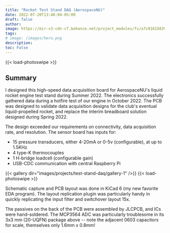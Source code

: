 ```yaml
---
title: "Rocket Test Stand DAQ (AerospaceNU)"
date: 2022-07-20T13:48:04-05:00
draft: false
author:
image: https://mir-s3-cdn-cf.behance.net/project_modules/fs/a7c016158393971.638a7102c2051.jpg
tags:
# image: /images/hero.png
description:
toc: False
---
```


{{< load-photoswipe >}}

## Summary

I designed this high-speed data acquisition board for AerospaceNU's liquid rocket engine test stand during Summer 2022. The electronics successfully gathered data during a hotfire test of our engine in October 2022. The PCB was designed to validate data acquisition designs for the club's eventual liquid-propelled rocket, and replace the interim breadboard solution designed during Spring 2022. 
<!-- The requirements for this PCB include:
| Requirement | Motivation |
| ----------- | ---------- |
| 12 pressure transduer inputs | Must fit at least 10 (currently on stand) + anticipated additions. Fewer can be used for flight |
| Inputs must be 0-5v or 4-20ma | Existing pressure sensors are a mix of both |
| 1 H-bridge loadcell input | Needed to verify engine design & math |
| 4 K-type thermocouple inputs | Need to sense temperature of parts of engine to verify regenerative cooling math |
| Interface with Pi | Needs to talk to existing central Raspberry Pi (which runs the stand), and be robust to EMI | -->

The design exceeded our requirements on connectivity, data acquisition rate, and resolution. The sensor board has inputs for:

- 15 pressure transducers, either 4-20mA or 0-5v (configurable), at up to 1.5KHz
- 4 type-K thermocouples
- 1 H-bridge loadcell (configurable gain)
- USB-CDC communication with central Raspberry Pi

{{< gallery dir="images/projects/test-stand-daq/gallery-1" />}} {{< load-photoswipe >}}

Schematic capture and PCB layout was done in KiCad 6 (my new favorite EDA program). The layout replication plugin was particularly handy in quickly replicating the input filter and switchover layout 15x.

The passives on the back of the PCB were assembled by JLCPCB, and ICs were hand-soldered. The MCP3564 ADC was particularly troublesome in its 3x3 mm (20-UQFN) package above -- note the adjacent 0603 capacitors for scale, themselves only 1.6mm x 0.8mm! 
